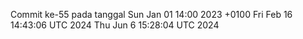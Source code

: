 Commit ke-55 pada tanggal Sun Jan 01 14:00 2023 +0100
Fri Feb 16 14:43:06 UTC 2024
Thu Jun  6 15:28:04 UTC 2024
